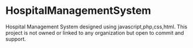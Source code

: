 # HospitalManagementSystem
Hospital Management System designed using javascript,php,css,html. 
This project is not owned or linked to any organization but open to commit and support.
